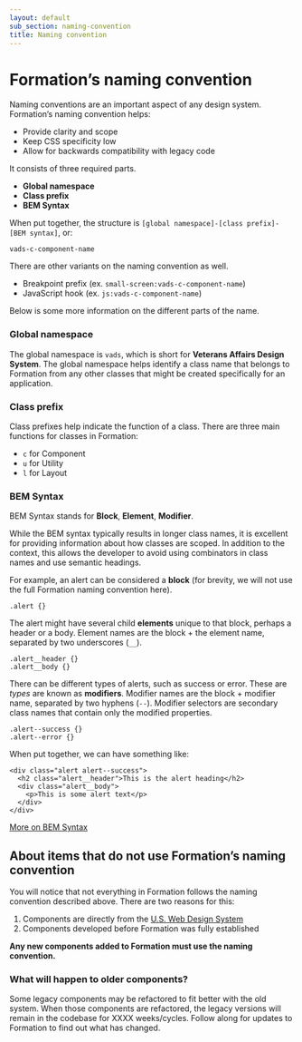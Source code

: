 ```yaml
---
layout: default
sub_section: naming-convention
title: Naming convention
---
```


# Formation’s naming convention

<div class="va-introtext">
Naming conventions are an important aspect of any design system. Formation’s naming convention helps:
</div>

* Provide clarity and scope
* Keep CSS specificity low
* Allow for backwards compatibility with legacy code

It consists of three required parts.

* **Global namespace**
* **Class prefix**
* **BEM Syntax**

When put together, the structure is `[global namespace]-[class prefix]-[BEM syntax]`, or:

```
vads-c-component-name
```

There are other variants on the naming convention as well.

* Breakpoint prefix (ex. `small-screen:vads-c-component-name`)
* JavaScript hook (ex. `js:vads-c-component-name`)

Below is some more information on the different parts of the name.

### Global namespace

The global namespace is `vads`, which is short for **Veterans Affairs Design System**. The global namespace helps identify a class name that belongs to Formation from any other classes that might be created specifically for an application.

### Class prefix

Class prefixes help indicate the function of a class. There are three main functions for classes in Formation:

* `c` for Component
* `u` for Utility
* `l` for Layout

### BEM Syntax

BEM Syntax stands for **Block**, **Element**, **Modifier**.

While the BEM syntax typically results in longer class names, it is excellent for providing information about how classes are scoped. In addition to the context, this allows the developer to avoid using combinators in class names and use semantic headings.

For example, an alert can be considered a **block** (for brevity, we will not use the full Formation naming convention here).

```
.alert {}
```

The alert might have several child **elements** unique to that block, perhaps a header or a body. Element names are the block + the element name, separated by two underscores (`__`).

```
.alert__header {}
.alert__body {}
```

There can be different types of alerts, such as success or error. These are _types_ are known as **modifiers**. Modifier names are the block + modifier name, separated by two hyphens (`--`). Modifier selectors are secondary class names that contain only the modified properties.

```
.alert--success {}
.alert--error {}
```

When put together, we can have something like:
```
<div class="alert alert--success">
  <h2 class="alert__header">This is the alert heading</h2>
  <div class="alert__body">
    <p>This is some alert text</p>
  </div>
</div>
```

[More on BEM Syntax](http://getbem.com)

## About items that do not use Formation’s naming convention

You will notice that not everything in Formation follows the naming convention described above. There are two reasons for this:

1. Components are directly from the [U.S. Web Design System](https://designsystem.digital.gov)
2. Components developed before Formation was fully established

**Any new components added to Formation must use the naming convention.**

### What will happen to older components?

Some legacy components may be refactored to fit better with the old system. When those components are refactored, the legacy versions will remain in the codebase for XXXX weeks/cycles. Follow along for updates to Formation to find out what has changed.

